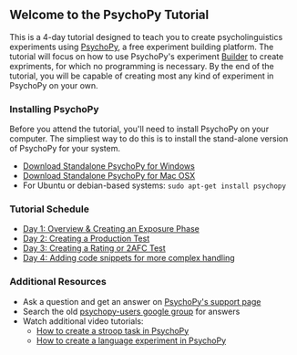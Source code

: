 ## Welcome to the PsychoPy Tutorial

This is a 4-day tutorial designed to teach you to create psycholinguistics experiments using [PsychoPy](http://psychopy.org/about/overview.html), a free experiment building platform.  The tutorial will focus on how to use PsychoPy's experiment [Builder](http://psychopy.org/builder/builder.html#builder) to create expriments, for which no programming is necessary.  By the end of the tutorial, you will be capable of creating most any kind of experiment in PsychoPy on your own.


### Installing PsychoPy

Before you attend the tutorial, you'll need to install PsychoPy on your computer.  The simpliest way to do this is to install the stand-alone version of PsychoPy for your system. 

- [Download Standalone PsychoPy for Windows](https://github.com/psychopy/psychopy/releases/download/1.85.2/StandalonePsychoPy-1.85.2-win32.exe)
- [Download Standalone PsychoPy for Mac OSX](https://github.com/psychopy/psychopy/releases/download/1.85.2/StandalonePsychoPy-1.85.2-OSX_64bit.dmg)
- For Ubuntu or debian-based systems: 
```sudo apt-get install psychopy```

### Tutorial Schedule

- [Day 1: Overview & Creating an Exposure Phase](day-1.md)
- [Day 2: Creating a Production Test](day-2.md)
- [Day 3: Creating a Rating or 2AFC Test](day-3.md)
- [Day 4: Adding code snippets for more complex handling](day-4.md)

### Additional Resources
- Ask a question and get an answer on [PsychoPy's support page](http://discourse.psychopy.org/)
- Search the old [psychopy-users google group](https://groups.google.com/forum/#!forum/psychopy-users) for answers
- Watch additional video tutorials:
  - [How to create a stroop task in PsychoPy](https://www.youtube.com/watch?v=VV6qhuQgsiI)
  - [How to create a language experiment in PsychoPy](https://www.youtube.com/watch?v=WKJBbVnQkj0)

